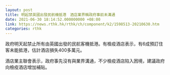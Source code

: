 ```yaml
---
layout: post
title: 明起禁英國出發民航機抵港　酒店業界稱政府事前未溝通
date: 2021-06-30 18:14:52.000000000 +08:00
link: https://news.rthk.hk/rthk/ch/component/k2/1598513-20210630.htm
categories: rthk
---
```


政府明天起禁止所有由英國出發的民航客機抵港。有檢疫酒店表示，有6成預訂住客未能抵港，估計酒店損失400多萬元。

酒店業主聯會表示，政府事先沒有與業界溝通，不少檢疫酒店陷入困境，建議政府向檢疫酒店增加補貼。
